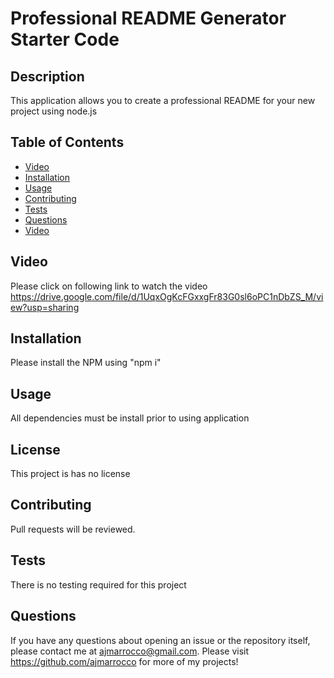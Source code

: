 # Professional README Generator Starter Code

## Description
This application allows you to create a professional README for your new project using node.js

## Table of Contents
* [Video](#video)
* [Installation](#installation)
* [Usage](#usage)
* [Contributing](#contributing)
* [Tests](#tests)
* [Questions](#questions)
* [Video](#video)

## Video 
Please click on following link to watch the video https://drive.google.com/file/d/1UqxOgKcFGxxgFr83G0sl6oPC1nDbZS_M/view?usp=sharing

## Installation
Please install the NPM using "npm i"

## Usage
All dependencies must be install prior to using application

## License 
This project is has no license

## Contributing
Pull requests will be reviewed.

## Tests

There is no testing required for this project

## Questions

If you have any questions about opening an issue or the repository itself, please contact me at ajmarrocco@gmail.com.  Please visit https://github.com/ajmarrocco for more of my projects!